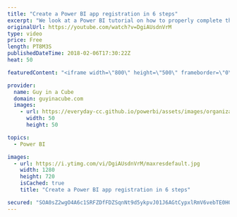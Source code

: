 ```yaml
---
title: "Create a Power BI app registration in 6 steps"
excerpt: "We look at a Power BI tutorial on how to properly complete the app registration within Azure Active Directory (AAD). This power bi tutorial is needed as we see many questions about the proper configuration for a Power BI app registration regarding which settings to use.  App registrations are needed"
originalUrl: https://youtube.com/watch?v=DgiAUsdnVrM
type: video
price: Free
length: PT8M3S
publishedDateTime: 2018-02-06T17:30:22Z
heat: 50

featuredContent: "<iframe width=\"800\" height=\"500\" frameborder=\"0\" src=\"https://www.youtube.com/embed/DgiAUsdnVrM\" allow=\"accelerometer; autoplay; encrypted-media; gyroscope; picture-in-picture\" allowfullscreen></iframe>"

provider:
  name: Guy in a Cube
  domain: guyinacube.com
  images:
    - url: https://everyday-cc.github.io/powerbi/assets/images/organizations/guyinacube.com-50x50.jpg
      width: 50
      height: 50

topics:
  - Power BI

images:
  - url: https://i.ytimg.com/vi/DgiAUsdnVrM/maxresdefault.jpg
    width: 1280
    height: 720
    isCached: true
    title: "Create a Power BI app registration in 6 steps"

secured: "SOA0sZ2wgO4A6c1SRFZDfFDZSqnNt9d5ykpvJ01J6AGtCypxlRmV6vebTE0H0OKBOyuaDKpJmLdhyfG1bQA7Z5XXjn2M/mQGc/iMQy7mgPJ1gosqMsIUTDP4WV7MBaqLtKsx8byMphQcBSw9zaFmhhq3IMpAYQchN5bdwy/rdYB0WE0AbeoGb/JZaWzHFlh0YE/10cAUhORw/h5prWu6nSUJzPGL79Hxn5+PoG5m5VoV/BasyGPDfevzYbE5fFXFNnfa5FsEZfQ0yAOyL32vQtjclqO3RFt/wUBHxZiEi7BtSQQxPN5f4cQO5eZRJGn6K5fCKOUOOskzbW+vacRV5Qt33JrHbuta/WljYlXlNpo/JJut1xABH6A2sWEKw+u4u2En8worOfSHEQOuIhtRUxW0bDwbinaOtpMZBWgOAAo=;zdsb8CgJBMr7RpjKckCLcg=="
---
```


